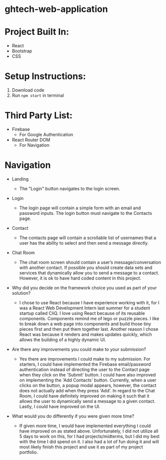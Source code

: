# ghtech-web-application

# Project Built In:
* React
* Bootstrap 
* CSS

# Setup Instructions:
1. Download code
2. Run `npm start` in terminal 

# Third Party List:
* Firebase
    * For Google Authentication
* React Router DOM
    * For Navigation

# Navigation 
* Landing
  * The "Login" button navigates to the login screen.

* Login
  * The login page will contain a simple form with an email and password inputs.
    The login button must navigate to the Contacts page.

* Contact
  * The contacts page will contain a scrollable list of usernames that a user
    has the ability to select and then send a message directly.

* Chat Room
  * The chat room screen should contain a user’s message/conversation with
    another contact. If possible you should create data sets and services that
    dynamically allow you to send a message to a contact. However, it is ok to
    have hard coded content in this project.

* Why did you decide on the framework choice you used as part of your solution?
    * I chose to use React because I have experience working with it, for I was
      a React Web Development Intern last summer for a student startup called
      CliQ. I love using React because of its reusable components. Components
      remind me of lego or puzzle pieces. I like to break down a web page into
      components and build those tiny pieces first and then put them together
      last. Another reason I chose React was because it renders and makes
      updates quickly, which allows the building of a highly dynamic UI.  

* Are there any improvements you could make to your submission?
    * Yes there are improvements I could make to my submission. For starters, I
      could have implemented the Firebase email/password authentication instead
      of directing the user to the Contact page when they click on the 'Submit'
      button. I could have also improved on implementing the 'Add Contacts'
      button. Currently, when a user clicks on the button, a popup modal
      appears, however, the contact does not actually add when they press 'Add'.
      In regard to the Chat Room, I could have definitely improved on making it
      such that it allows the user to dynamically send a message to a given
      contact. Lastly, I could have improved on the UI. 

* What would you do differently if you were given more time?
    * If given more time, I would have implemented everything I could have
      improved on as stated above. Unfortunately, I did not utilize all 5 days
      to work on this, for I had projects/midterms, but I did my best with the
      time I did spend on it. I also had a lot of fun doing it and will most
      likely finish this project and use it as part of my project portfolio. 
